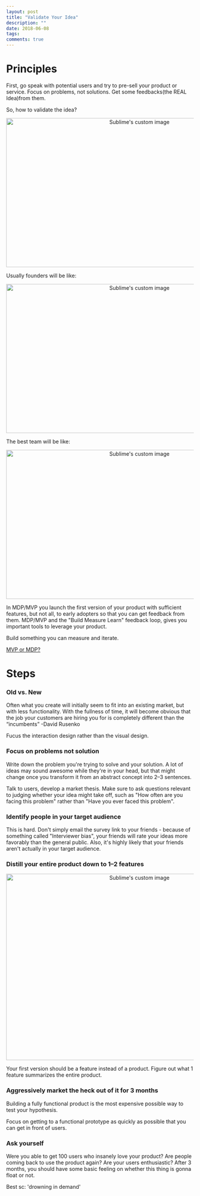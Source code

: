 ```yaml
---
layout: post
title: "Validate Your Idea"
description: ""
date: 2018-06-08
tags: 
comments: true
---
```



# Principles

First, go speak with potential users and try to pre-sell your product or service. Focus on problems, not solutions. Get some feedbacks(the REAL Idea)from them.

So, how to validate the idea? 

<p align="center">
  <img width="700" height="400" src="https://cdn-images-1.medium.com/max/1600/0*cVN4S759QpD1kJN0.png" alt="Sublime's custom image"/>
</p>

Usually founders will be like: 

<p align="center">
  <img width="700" height="400" src="https://cdn-images-1.medium.com/max/1600/0*Uq_KxRVSyvVRLzFc.png" alt="Sublime's custom image"/>
</p>

The best team will be like: 

<p align="center">
  <img width="700" height="400" src="https://cdn-images-1.medium.com/max/1600/1*YNkWVnIh5lwqAU8uzWC4nQ.png" alt="Sublime's custom image"/>
</p>

In MDP/MVP you launch the first version of your product with sufficient features, but not all, to early adopters so that you can get feedback from them. MDP/MVP and the "Build Measure Learn" feedback loop, gives you important tools to leverage your product. 

Build something you can measure and iterate.

[MVP or MDP?](https://andrewchen.co/minimum-desirable-product/)

# Steps

### Old vs. New

Often what you create will initially seem to fit into an existing market, but with less functionality. With the fullness of  time, it will become obvious that the job your customers are hiring you for is completely different than the “incumbents” -David Rusenko 

Fucus the interaction design rather than the visual design.

### Focus on problems not solution
 
Write down the problem you're trying to solve and your solution. A lot of ideas may sound awesome while they're in your head, but that might change once you transform it from an abstract concept into 2–3 sentences.

Talk to users, develop a market thesis. Make sure to ask questions relevant to judging whether your idea might take off, such as "How often are you facing this problem" rather than "Have you ever faced this problem". 

### Identify people in your target audience

This is hard. Don't simply email the survey link to your friends - because of something called "Interviewer bias", your friends will rate your ideas more favorably than the general public. Also, it's highly likely that your friends aren't actually in your target audience.

### Distill your entire product down to 1–2 features


<p align="center">
  <img width="700" height="500" src="https://i.imgur.com/WFyvp3s.png" alt="Sublime's custom image"/>
</p>


Your first version should be a feature instead of a product. Figure out what 1 feature summarizes the entire product.

### Aggressively market the heck out of it for 3 months

Building a fully functional product is the most expensive possible way to test your hypothesis. 

Focus on getting to a functional prototype as quickly as possible that you can get in front of users. 

### Ask yourself

Were you able to get 100 users who insanely love your product? Are people coming back to use the product again? Are your users enthusiastic? After 3 months, you should have some basic feeling on whether this thing is gonna float or not.

Best sc: 'drowning in demand'
